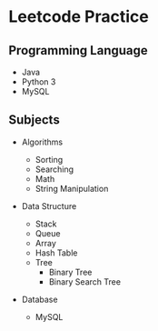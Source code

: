 # Leetcode Practice

## Programming Language
- Java
- Python 3
- MySQL

## Subjects

- Algorithms
  - Sorting
  - Searching
  - Math
  - String Manipulation

- Data Structure
  - Stack
  - Queue
  - Array
  - Hash Table
  - Tree
    - Binary Tree
    - Binary Search Tree

- Database
  - MySQL

